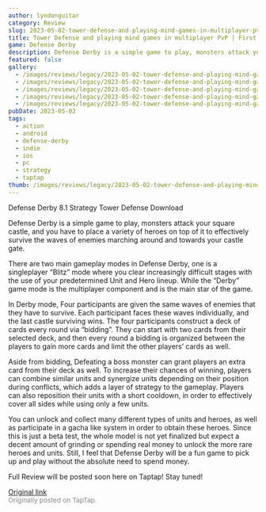 ```yaml
---
author: lyndonguitar
category: Review
slug: 2023-05-02-tower-defense-and-playing-mind-games-in-multiplayer-pvp-first-impressions-defense-derb
title: Tower Defense and playing mind games in multiplayer PvP | First Impressions - Defense Derby
game: Defense Derby
description: Defense Derby is a simple game to play, monsters attack your square castle, and you have to place a variety of heroes on top of it to effectively survive the waves of enemies marching around and towards your castle gate.
featured: false
gallery:
  - /images/reviews/legacy/2023-05-02-tower-defense-and-playing-mind-games-in-multiplayer-pvp--first-impressions---defense-derb-0.avif
  - /images/reviews/legacy/2023-05-02-tower-defense-and-playing-mind-games-in-multiplayer-pvp--first-impressions---defense-derb-1.avif
  - /images/reviews/legacy/2023-05-02-tower-defense-and-playing-mind-games-in-multiplayer-pvp--first-impressions---defense-derb-2.avif
  - /images/reviews/legacy/2023-05-02-tower-defense-and-playing-mind-games-in-multiplayer-pvp--first-impressions---defense-derb-3.avif
  - /images/reviews/legacy/2023-05-02-tower-defense-and-playing-mind-games-in-multiplayer-pvp--first-impressions---defense-derb-4.avif
pubDate: 2023-05-02
tags:
  - action
  - android
  - defense-derby
  - indie
  - ios
  - pc
  - strategy
  - taptap
thumb: /images/reviews/legacy/2023-05-02-tower-defense-and-playing-mind-games-in-multiplayer-pvp--first-impressions---defense-derb-0.avif
---
```


Defense Derby
8.1
Strategy
Tower Defense
Download

Defense Derby is a simple game to play, monsters attack your square castle, and you have to place a variety of heroes on top of it to effectively survive the waves of enemies marching around and towards your castle gate.

There are two main gameplay modes in Defense Derby, one is a singleplayer “Blitz” mode where you clear increasingly difficult stages with the use of your predetermined Unit and Hero lineup. While the “Derby” game mode is the multiplayer component and is the main star of the game.

In Derby mode, Four participants are given the same waves of enemies that they have to survive. Each participant faces these waves individually, and the last castle surviving wins. The four participants construct a deck of cards every round via “bidding”. They can start with two cards from their selected deck, and then every round a bidding is organized between the players to gain more cards and limit the other players’ cards as well.

Aside from bidding, Defeating a boss monster can grant players an extra card from their deck as well. To increase their chances of winning, players can combine similar units and synergize units depending on their position during conflicts, which adds a layer of strategy to the gameplay. Players can also reposition their units with a short cooldown, in order to effectively cover all sides while using only a few units.

You can unlock and collect many different types of units and heroes, as well as participate in a gacha like system in order to obtain these heroes. Since this is just a beta test, the whole model is not yet finalized but expect a decent amount of grinding or spending real money to unlock the more rare heroes and units. Still, I feel that Defense Derby will be a fun game to pick up and play without the absolute need to spend money.

Full Review will be posted soon here on Taptap! Stay tuned!

[Original link](https://www.taptap.io/post/5307399)<br><span style="font-size: 0.95em; color: #888;">Originally posted on TapTap.</span>